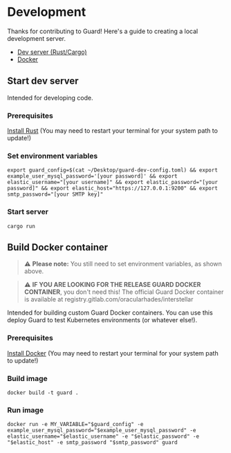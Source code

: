 Development
==============

Thanks for contributing to Guard! Here's a guide to creating a local development server.
- [Dev server (Rust/Cargo)](#start-dev-server)
- [Docker](#build-docker-container)

## Start dev server
Intended for developing code.

### Prerequisites
[Install Rust](https://www.rust-lang.org/) (You may need to restart your terminal for your system path to update!)

### Set environment variables
```
export guard_config=$(cat ~/Desktop/guard-dev-config.toml) && export example_user_mysql_password='[your password]' && export elastic_username="[your username]" && export elastic_password="[your password]" && export elastic_host="https://127.0.0.1:9200" && export smtp_password="[your SMTP key]"
```

### Start server
```
cargo run
```

## Build Docker container

> ⚠️ **Please note:** You still need to set environment variables, as shown above. 

> ⚠️ **IF YOU ARE LOOKING FOR THE RELEASE GUARD DOCKER CONTAINER**, you don't need this! The official Guard Docker container is available at registry.gitlab.com/oracularhades/interstellar

Intended for building custom Guard Docker containers. You can use this deploy Guard to test Kubernetes environments (or whatever else!).

### Prerequisites
[Install Docker](https://www.docker.com/) (You may need to restart your terminal for your system path to update!)

### Build image
```
docker build -t guard .
```

### Run image
```
docker run -e MY_VARIABLE="$guard_config" -e example_user_mysql_password="$example_user_mysql_password" -e elastic_username="$elastic_username" -e "$elastic_password" -e "$elastic_host" -e smtp_password "$smtp_password" guard
```